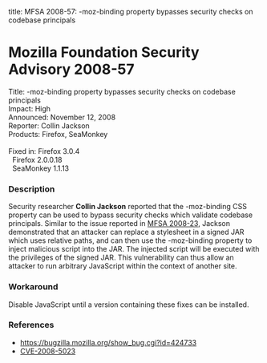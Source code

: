 title: MFSA 2008-57: -moz-binding property bypasses security checks on codebase principals

<h1>Mozilla Foundation Security Advisory 2008-57</h1>

<p>
<span class="label">Title:</span>      -moz-binding property bypasses security checks on codebase principals<br/>
<span class="label">Impact:</span>     High<br/>
<span class="label">Announced:</span>  November 12, 2008<br/>
<span class="label">Reporter:</span>   Collin Jackson<br/>
<span class="label">Products:</span>   Firefox, SeaMonkey<br/>
<br/>
<span class="label">Fixed in:</span>   Firefox 3.0.4<br/>
<span class="label">&#160;</span>      Firefox 2.0.0.18<br/>
<span class="label">&#160;</span>      SeaMonkey 1.1.13<br/>
</p>


<h3>Description</h3>

<p>Security researcher <strong>Collin Jackson</strong> reported that
the -moz-binding CSS property can be used to bypass security checks
which validate codebase principals. Similar to the issue reported
in <a href="mfsa2008-23.html">MFSA 2008-23</a>, Jackson demonstrated
that an attacker can replace a stylesheet in a signed JAR which uses
relative paths, and can then use the -moz-binding property to inject
malicious script into the JAR.  The injected script will be executed
with the privileges of the signed JAR.  This vulnerability can thus
allow an attacker to run arbitrary JavaScript within the context of
another site.</p>

<h3>Workaround</h3>

<p>Disable JavaScript until a version containing these fixes can be
installed.</p>

<h3>References</h3>

<ul>
  <li><a href="https://bugzilla.mozilla.org/show_bug.cgi?id=424733">https://bugzilla.mozilla.org/show_bug.cgi?id=424733</a></li>
  <li><a class="ex-ref" href="http://cve.mitre.org/cgi-bin/cvename.cgi?name=CVE-2008-5023">CVE-2008-5023</a></li>
</ul>




